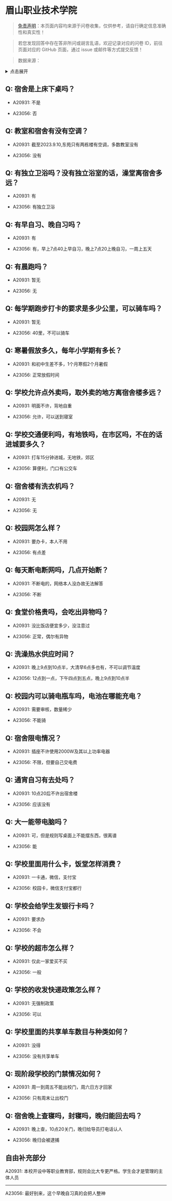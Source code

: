 # 眉山职业技术学院

> [免责声明](https://colleges.chat/#_3)：本页面内容均来源于问卷收集，仅供参考，请自行确定信息准确性和真实性！

> 若您发现回答中存在答非所问或胡言乱语，欢迎记录对应的问卷 ID，前往页面对应的 GitHub 页面，通过 issue 或邮件等方式提交反馈！

> 数据来源：

<details><summary>点击展开</summary>
<ul>
<li>A20931: 匿名 (2023 年 09 月)</li>
<li>A23056: 匿名 (2024 年 06 月)</li>
</ul>
</details>

## Q: 宿舍是上床下桌吗？

- A20931: 不是

- A23056: 否

## Q: 教室和宿舍有没有空调？

- A20931: 截至2023.9.10,东苑只有两栋楼有空调，多数教室没有

- A23056: 没有

## Q: 有独立卫浴吗？没有独立浴室的话，澡堂离宿舍多远？

- A20931: 有

- A23056: 有独立卫浴

## Q: 有早自习、晚自习吗？

- A20931: 有

- A23056: 有，早上7点40上早自习，晚上7点20上晚自习，一周上五天

## Q: 有晨跑吗？

- A20931: 暂无

- A23056: 无

## Q: 每学期跑步打卡的要求是多少公里，可以骑车吗？

- A20931: 暂无

- A23056: 40里，不可以骑车

## Q: 寒暑假放多久，每年小学期有多长？

- A20931: 和初中生差不多，1个月寒假2个月暑假

- A23056: 正常放假时间

## Q: 学校允许点外卖吗，取外卖的地方离宿舍楼多远？

- A20931: 明面不许，背地自重

- A23056: 允许，可以送到寝室

## Q: 学校交通便利吗，有地铁吗，在市区吗，不在的话进城要多久？

- A20931: 打车15分钟进城，无地铁，郊区

- A23056: 算便利，门口有公交车

## Q: 宿舍楼有洗衣机吗？

- A20931: 无

- A23056: 无

## Q: 校园网怎么样？

- A20931: 要办卡，本人不用

- A23056: 有点差

## Q: 每天断电断网吗，几点开始断？

- A20931: 不断电的，网络本人没办故无法解答

- A23056: 不断

## Q: 食堂价格贵吗，会吃出异物吗？

- A20931: 没比饭店便宜多少，没注意过

- A23056: 正常，偶尔有异物

## Q: 洗澡热水供应时间？

- A20931: 晚上9点到10点半，大清早6点多也有，不可以调节温度

- A23056: 12点到一点，下午四点到五点，晚上9点到10点半

## Q: 校园内可以骑电瓶车吗，电池在哪能充电？

- A20931: 需要审核，数量稀少

- A23056: 不能骑

## Q: 宿舍限电情况？

- A20931: 插座不许使用2000W及其以上功率电器

- A23056: 不限，但要自己交电费

## Q: 通宵自习有去处吗？

- A20931: 10点20后不许出宿舍楼

- A23056: 应该没有

## Q: 大一能带电脑吗？

- A20931: 可，但是规则写桌面上不能摆东西，很离谱

- A23056: 能

## Q: 学校里面用什么卡，饭堂怎样消费？

- A20931: 一卡通，微信，支付宝

- A23056: 校园卡，微信支付宝都行

## Q: 学校会给学生发银行卡吗？

- A20931: 要求办

- A23056: 不会

## Q: 学校的超市怎么样？

- A20931: 仅此一家爱买不买

- A23056: 一般

## Q: 学校的收发快递政策怎么样？

- A20931: 无强制政策

- A23056: 可以

## Q: 学校里面的共享单车数目与种类如何？

- A20931: 没得

- A23056: 没有共享单车

## Q: 现阶段学校的门禁情况如何？

- A20931: 周一到周五不能出校门，周六日方才回家

- A23056: 只有周末让出校门

## Q: 宿舍晚上查寝吗，封寝吗，晚归能回去吗？

- A20931: 晚上查，10点20关门，晚归给导员打电话认人

- A23056: 晚归会被逮捕

## 自由补充部分

A20931: 本校开设中等职业教育部，规则会比大专更严格。学生会才是管理的主体人员

***

A23056: 最好别来，这个早晚自习真的会把人整神